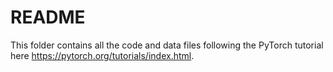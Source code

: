 # README

This folder contains all the code and data files following the PyTorch tutorial here https://pytorch.org/tutorials/index.html.
